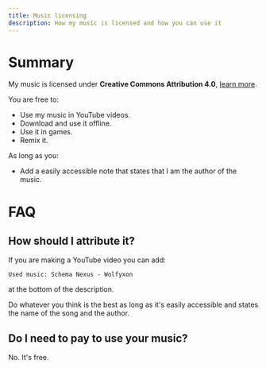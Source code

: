 ```yaml
---
title: Music licensing
description: How my music is licensed and how you can use it
---
```


# Summary

My music is licensed under **Creative Commons Attribution 4.0**, [learn more](https://creativecommons.org/licenses/by/4.0/).

You are free to:
- Use my music in YouTube videos.
- Download and use it offline.
- Use it in games.
- Remix it.

As long as you:
- Add a easily accessible note that states that I am the author of the music. 

# FAQ
## How should I attribute it?
If you are making a YouTube video you can add:
```
Used music: Schema Nexus - Wolfyxon
```
at the bottom of the description.

Do whatever you think is the best as long as it's easily accessible and states the name of the song and the author.

## Do I need to pay to use your music?
No. It's free.
